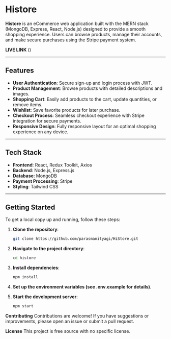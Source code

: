 # **Histore**

**Histore** is an eCommerce web application built with the MERN stack (MongoDB, Express, React, Node.js) designed to provide a smooth shopping experience. Users can browse products, manage their accounts, and make secure purchases using the Stripe payment system.

**LIVE LINK** ()

---

## **Features**

- **User Authentication**: Secure sign-up and login process with JWT.
- **Product Management**: Browse products with detailed descriptions and images.
- **Shopping Cart**: Easily add products to the cart, update quantities, or remove items.
- **Wishlist**: Save favorite products for later purchase.
- **Checkout Process**: Seamless checkout experience with Stripe integration for secure payments.
- **Responsive Design**: Fully responsive layout for an optimal shopping experience on any device.

---

## **Tech Stack**

- **Frontend**: React, Redux Toolkit, Axios
- **Backend**: Node.js, Express.js
- **Database**: MongoDB
- **Payment Processing**: Stripe
- **Styling**: Tailwind CSS

---

## **Getting Started**

To get a local copy up and running, follow these steps:

1. **Clone the repository**:
   ```bash
   git clone https://github.com/parasmanityagi/HiStore.git


2. **Navigate to the project directory**:
    ```bash
    cd histore

3. **Install dependencies**:
    ```bash
    npm install

4. **Set up the environment variables (see .env.example for details)**.


5. **Start the development server**:
    ```bash
    npm start

**Contributing**
Contributions are welcome! If you have suggestions or improvements, please open an issue or submit a pull request.

**License**
This project is free source with no specific license.